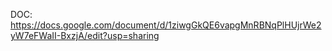 DOC: https://docs.google.com/document/d/1ziwgGkQE6vapgMnRBNqPlHUjrWe2yW7eFWaII-BxzjA/edit?usp=sharing
